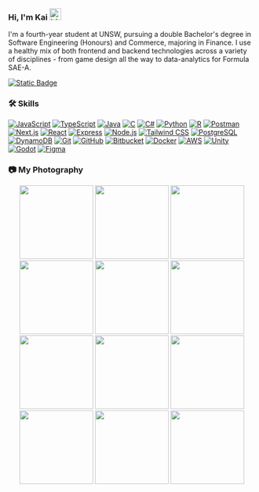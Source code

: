 ### Hi, I'm Kai <img src="https://github.com/user-attachments/assets/c439fee7-9e60-4704-939a-ec6dc3964c72" width="24px" alt="hi">

I'm a fourth-year student at UNSW, pursuing a double Bachelor's degree in Software Engineering (Honours) and Commerce, majoring in Finance.
I use a healthy mix of both frontend and backend technologies across a variety of disciplines - from game design all the way to
data-analytics for Formula SAE-A.

[![Static Badge](https://img.shields.io/badge/kaisequeira.com-blue?style=for-the-badge&logo=nextdotjs&logoColor=%23ffffff)](https://www.kaisequeira.com/)

### 🛠 Skills
[![JavaScript](https://skillicons.dev/icons?i=js)](https://developer.mozilla.org/en-US/docs/Web/JavaScript)
[![TypeScript](https://skillicons.dev/icons?i=ts)](https://www.typescriptlang.org/)
[![Java](https://skillicons.dev/icons?i=java)](https://www.java.com/)
[![C](https://skillicons.dev/icons?i=c)](https://en.cppreference.com/w/c/language)
[![C#](https://skillicons.dev/icons?i=cs)](https://docs.microsoft.com/en-us/dotnet/csharp/)
[![Python](https://skillicons.dev/icons?i=python)](https://www.python.org/)
[![R](https://skillicons.dev/icons?i=r)](https://www.r-project.org/)
[![Postman](https://skillicons.dev/icons?i=postman)](https://www.postman.com/)
[![Next.js](https://skillicons.dev/icons?i=nextjs)](https://nextjs.org/)
[![React](https://skillicons.dev/icons?i=react)](https://reactjs.org/)
[![Express](https://skillicons.dev/icons?i=express)](https://expressjs.com/)
[![Node.js](https://skillicons.dev/icons?i=nodejs)](https://nodejs.org/)
[![Tailwind CSS](https://skillicons.dev/icons?i=tailwind)](https://tailwindcss.com/)
[![PostgreSQL](https://skillicons.dev/icons?i=postgres)](https://www.postgresql.org/)
[![DynamoDB](https://skillicons.dev/icons?i=dynamodb)](https://aws.amazon.com/dynamodb/)
[![Git](https://skillicons.dev/icons?i=git)](https://git-scm.com/)
[![GitHub](https://skillicons.dev/icons?i=github)](https://github.com/)
[![Bitbucket](https://skillicons.dev/icons?i=bitbucket)](https://bitbucket.org/)
[![Docker](https://skillicons.dev/icons?i=docker)](https://www.docker.com/)
[![AWS](https://skillicons.dev/icons?i=aws)](https://aws.amazon.com/)
[![Unity](https://skillicons.dev/icons?i=unity)](https://unity.com/)
[![Godot](https://skillicons.dev/icons?i=godot)](https://godotengine.org/)
[![Figma](https://skillicons.dev/icons?i=figma)](https://www.figma.com/)

### 📷 My Photography

<p align="center">
  <img src="https://github.com/user-attachments/assets/f2b1a3c2-9782-4108-94ae-bc476cc7d855" width="150" />
  <img src="https://github.com/user-attachments/assets/6dfbce70-56e0-4b40-914c-cc175b2163e2" width="150" />
  <img src="https://github.com/user-attachments/assets/51055670-f3ef-468d-8cb6-71dab560649c" width="150" />
  <img src="https://github.com/user-attachments/assets/fec3d734-d093-4cf1-a5ee-7c2127b2fa98" width="150" /> 
  <img src="https://github.com/user-attachments/assets/bccbd82c-a531-4f89-90ad-19c7c7bd8cf1" width="150" />
  <img src="https://github.com/user-attachments/assets/e37d5285-bec7-4e1b-982a-ebd10664f900" width="150" />
  <img src="https://github.com/user-attachments/assets/68addadd-ccde-4b68-bd8a-b2b432d4694a" width="150" />
  <img src="https://github.com/user-attachments/assets/11bc5775-bb10-4719-bf89-e677ddfadbb6" width="150" />
  <img src="https://github.com/user-attachments/assets/cad231ea-2363-4606-b771-e072673891ff" width="150" />
  <img src="https://github.com/user-attachments/assets/00428843-efae-4e06-8cc8-0971c224c819" width="150" />
  <img src="https://github.com/user-attachments/assets/b113cf4c-dfa0-4703-bfd2-ef79becb6936" width="150" />
  <img src="https://github.com/user-attachments/assets/aa320134-003e-47ba-9f23-6f66f3f1b696" width="150" />
</p>
